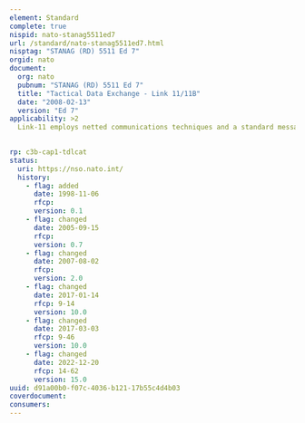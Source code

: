 ```yaml
---
element: Standard
complete: true
nispid: nato-stanag5511ed7
url: /standard/nato-stanag5511ed7.html
nisptag: "STANAG (RD) 5511 Ed 7"
orgid: nato
document:
  org: nato
  pubnum: "STANAG (RD) 5511 Ed 7"
  title: "Tactical Data Exchange - Link 11/11B"
  date: "2008-02-13"
  version: "Ed 7"
applicability: >2
  Link-11 employs netted communications techniques and a standard message format for exchanging digital information among airborne, land-based and shipboard tactical data systems. Link-11 data communications must be capable of operation in either the high frequency (HF) or ultrahigh frequency (UHF) bands. When operating in the HF band, Link-11 provides gapless omnidirectional coverage of up to 300 nautical miles (NM) from the transmitting site. When operating in the UHF band, the link provides omnidirectional gapless coverage to approximately 25 NM ship-to-ship, or 150 NM ship-to-air. The messages used to exchange information over Link-11 are known as the M-series messages.  Link-11B employs a dedicated, point-to-point, full duplex digital data link using serial transmission frame characteristics and standard message format for exchanging digital information. Link-11B data is exchanged over a fully automatic, phase-continuous, full duplex, frequency modulated data link operating at a rate of 1200 bps with an alternate capability of 600 bps. Link-11B data communications must be capable of operation in either the UHF or VHF bands.

  
rp: c3b-cap1-tdlcat
status:
  uri: https://nso.nato.int/
  history: 
    - flag: added
      date: 1998-11-06
      rfcp: 
      version: 0.1
    - flag: changed
      date: 2005-09-15
      rfcp: 
      version: 0.7
    - flag: changed
      date: 2007-08-02
      rfcp: 
      version: 2.0
    - flag: changed
      date: 2017-01-14
      rfcp: 9-14
      version: 10.0
    - flag: changed
      date: 2017-03-03
      rfcp: 9-46
      version: 10.0
    - flag: changed
      date: 2022-12-20
      rfcp: 14-62
      version: 15.0
uuid: d91a00b0-f07c-4036-b121-17b55c4d4b03
coverdocument:
consumers:
---
```

